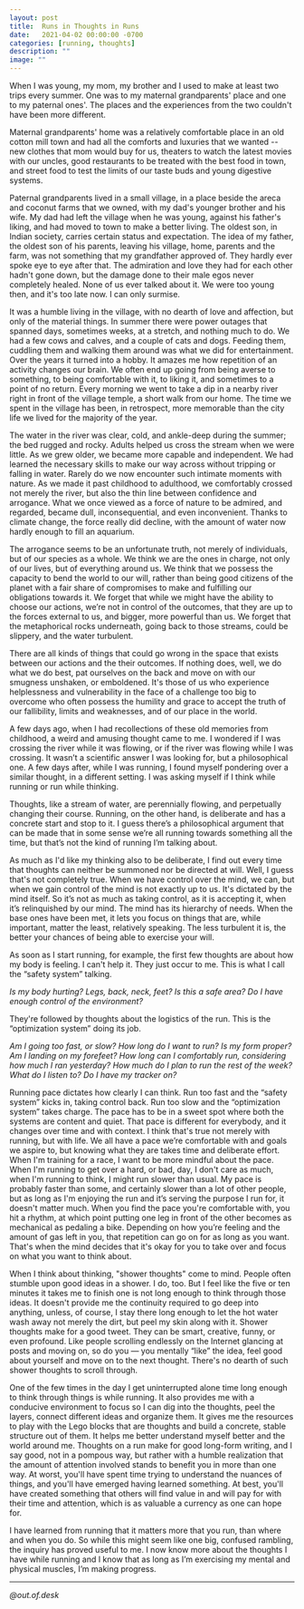 ```yaml
---
layout: post
title:  Runs in Thoughts in Runs
date:   2021-04-02 00:00:00 -0700
categories: [running, thoughts]
description: ""
image: ""
---
```


When I was young, my mom, my brother and I used to make at least two trips every summer. One was to my maternal grandparents' place and one to my paternal ones'. The places and the experiences from the two couldn't have been more different.

Maternal grandparents' home was a relatively comfortable place in an old cotton mill town and had all the comforts and luxuries that we wanted -- new clothes that mom would buy for us, theaters to watch the latest movies with our uncles, good restaurants to be treated with the best food in town, and street food to test the limits of our taste buds and young digestive systems.

Paternal grandparents lived in a small village, in a place beside the areca and coconut farms that we owned, with my dad's younger brother and his wife. My dad had left the village when he was young, against his father's liking, and had moved to town to make a better living. The oldest son, in Indian society, carries certain status and expectation. The idea of my father, the oldest son of his parents, leaving his village, home, parents and the farm, was not something that my grandfather approved of. They hardly ever spoke eye to eye after that. The admiration and love they had for each other hadn't gone down, but the damage done to their male egos never completely healed. None of us ever talked about it. We were too young then, and it's too late now. I can only surmise.

It was a humble living in the village, with no dearth of love and affection, but only of the material things. In summer there were power outages that spanned days, sometimes weeks, at a stretch, and nothing much to do. We had a few cows and calves, and a couple of cats and dogs. Feeding them, cuddling them and walking them around was what we did for entertainment. Over the years it turned into a hobby. It amazes me how repetition of an activity changes our brain. We often end up going from being averse to something, to being comfortable with it, to liking it, and sometimes to a point of no return. Every morning we went to take a dip in a nearby river right in front of the village temple, a short walk from our home. The time we spent in the village has been, in retrospect, more memorable than the city life we lived for the majority of the year.

The water in the river was clear, cold, and ankle-deep during the summer; the bed rugged and rocky.  Adults helped us cross the stream when we were little. As we grew older, we became more capable and independent. We had learned the necessary skills to make our way across without tripping or falling in water. Rarely do we now encounter such intimate moments with nature. As we made it past childhood to adulthood, we comfortably crossed not merely the river, but also the thin line between confidence and arrogance. What we once viewed as a force of nature to be admired, and regarded, became dull, inconsequential, and even inconvenient. Thanks to climate change, the force really did decline, with the amount of water now hardly enough to fill an aquarium.

The arrogance seems to be an unfortunate truth, not merely of individuals, but of our species as a whole. We think we are the ones in charge, not only of our lives, but of everything around us. We think that we possess the capacity to bend the world to our will, rather than being good citizens of the planet with a fair share of compromises to make and fulfilling our obligations towards it. We forget that while we might have the ability to choose our actions, we’re not in control of the outcomes, that they are up to the forces external to us, and bigger, more powerful than us. We forget that the metaphorical rocks underneath, going back to those streams, could be slippery, and the water turbulent.

There are all kinds of things that could go wrong in the space that exists between our actions and the their outcomes. If nothing does, well, we do what we do best, pat ourselves on the back and move on with our smugness unshaken, or emboldened. It's those of us who experience helplessness and vulnerability in the face of a challenge too big to overcome who often possess the humility and grace to accept the truth of our fallibility, limits and weaknesses, and of our place in the world.

A few days ago, when I had recollections of these old memories from childhood, a weird and amusing thought came to me. I wondered if I was crossing the river while it was flowing, or if the river was flowing while I was crossing. It wasn’t a scientific answer I was looking for, but a philosophical one. A few days after, while I was running, I found myself pondering over a similar thought, in a different setting. I was asking myself if I think while running or run while thinking.

Thoughts, like a stream of water, are perennially flowing, and perpetually changing their course. Running, on the other hand, is deliberate and has a concrete start and stop to it. I guess there’s a philosophical argument that can be made that in some sense we’re all running towards something all the time, but that’s not the kind of running I’m talking about.

As much as I'd like my thinking also to be deliberate, I find out every time that thoughts can neither be summoned nor be directed at will. Well, I guess that's not completely true. When we have control over the mind, we can, but when we gain control of the mind is not exactly up to us. It's dictated by the mind itself. So it’s not as much as taking control, as it is accepting it, when it’s relinquished by our mind. The mind has its hierarchy of needs. When the base ones have been met, it lets you focus on things that are, while important, matter the least, relatively speaking. The less turbulent it is, the better your chances of being able to exercise your will.

As soon as I start running, for example, the first few thoughts are about how my body is feeling. I can't help it. They just occur to me. This is what I call the “safety system” talking.

*Is my body hurting? Legs, back, neck, feet?*
*Is this a safe area? Do I have enough control of the environment?*

They're followed by thoughts about the logistics of the run. This is the “optimization system” doing its job. 

*Am I going too fast, or slow?*
*How long do I want to run?*
*Is my form proper?*
*Am I landing on my forefeet?*
*How long can I comfortably run, considering how much I ran yesterday?*
*How much do I plan to run the rest of the week?*
*What do I listen to?*
*Do I have my tracker on?*

Running pace dictates how clearly I can think. Run too fast and the “safety system” kicks in, taking control back. Run too slow and the “optimization system” takes charge. The pace has to be in a sweet spot where both the systems are content and quiet. That pace is different for everybody, and it changes over time and with context. I think that's true not merely with running, but with life. We all have a pace we’re comfortable with and goals we aspire to, but knowing what they are takes time and deliberate effort. When I'm training for a race, I want to be more mindful about the pace. When I'm running to get over a hard, or bad, day, I don't care as much, when I'm running to think, I might run slower than usual. My pace is probably faster than some, and certainly slower than a lot of other people, but as long as I'm enjoying the run and it’s serving the purpose I run for, it doesn't matter much. When you find the pace you're comfortable with, you hit a rhythm, at which point putting one leg in front of the other becomes as mechanical as pedaling a bike. Depending on how you’re feeling and the amount of gas left in you, that repetition can go on for as long as you want. That's when the mind decides that it's okay for you to take over and focus on what you want to think about.

When I think about thinking, "shower thoughts" come to mind. People often stumble upon good ideas in a shower. I do, too. But I feel like the five or ten minutes it takes me to finish one is not long enough to think through those ideas. It doesn't provide me the continuity required to go deep into anything, unless, of course, I stay there long enough to let the hot water wash away not merely the dirt, but peel my skin along with it. Shower thoughts make for a good tweet. They can be smart, creative, funny, or even profound. Like people scrolling endlessly on the Internet glancing at posts and moving on, so do you — you mentally “like” the idea, feel good about yourself and move on to the next thought. There's no dearth of such shower thoughts to scroll through.

One of the few times in the day I get uninterrupted alone time long enough to think through things is while running. It also provides me with a conducive environment to focus so I can dig into the thoughts, peel the layers, connect different ideas and organize them. It gives me the resources to play with the Lego blocks that are thoughts and build a concrete, stable structure out of them. It helps me better understand myself better and the world around me. Thoughts on a run make for good long-form writing, and I say good, not in a pompous way, but rather with a humble realization that the amount of attention involved stands to benefit you in more than one way. At worst, you'll have spent time trying to understand the nuances of things, and you'll have emerged having learned something. At best, you'll have created something that others will find value in and will pay for with their time and attention, which is as valuable a currency as one can hope for.

I have learned from running that it matters more that you run, than where and when you do. So while this might seem like one big, confused rambling, the inquiry has proved useful to me. I now know more about the thoughts I have while running and I know that as long as I’m exercising my mental and physical muscles, I’m making progress.

---

*@out.of.desk*